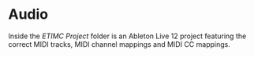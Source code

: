 # Audio

Inside the *ETIMC Project* folder is an Ableton Live 12 project featuring the correct MIDI tracks, MIDI channel mappings and MIDI CC mappings.
